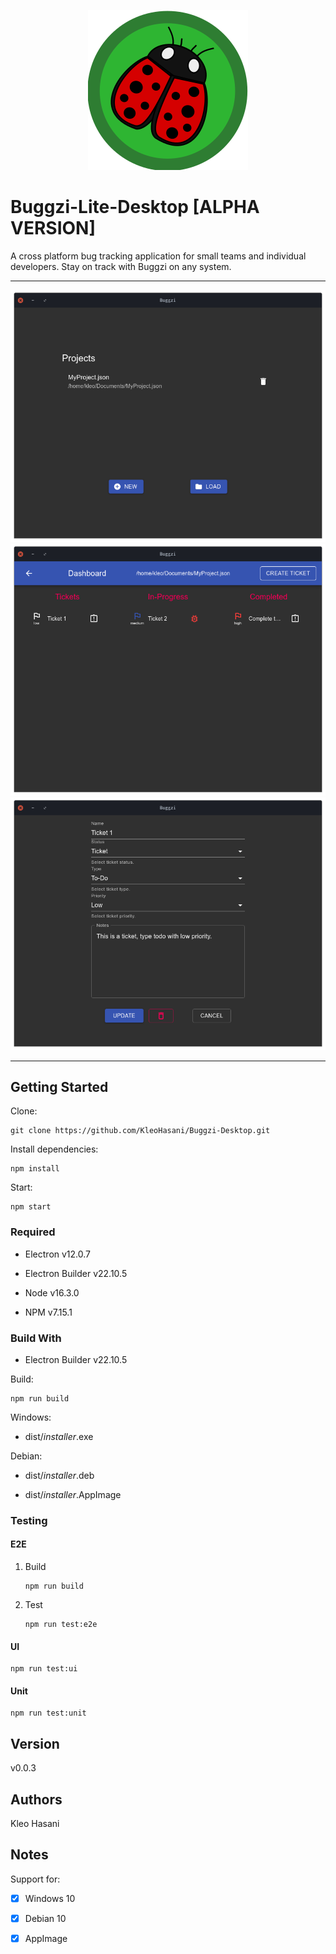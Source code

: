 <p align="center">
	<img src="./docs/screenshots/logo.png">
</p>

# Buggzi-Lite-Desktop [ALPHA VERSION]

A cross platform bug tracking application for small teams and individual developers. Stay on track with Buggzi on any system.

---

<p align="center">
	<img src="./docs/screenshots/Screenshot1.png">
	<img src="./docs/screenshots/Screenshot2.png">
	<img src="./docs/screenshots/Screenshot3.png">
</p>

---

## Getting Started

Clone:

```git
git clone https://github.com/KleoHasani/Buggzi-Desktop.git
```

Install dependencies:

```npm
npm install
```

Start:

```npm
npm start
```

### Required

- Electron v12.0.7

- Electron Builder v22.10.5

- Node v16.3.0

- NPM v7.15.1

### Build With

- Electron Builder v22.10.5

Build:

```npm
npm run build
```

Windows:

- dist/_installer_.exe

Debian:

- dist/_installer_.deb

- dist/_installer_.AppImage

### Testing

#### E2E

1.  Build

    ```npm
    npm run build
    ```

2.  Test

    ```npm
    npm run test:e2e
    ```

#### UI

```npm
npm run test:ui
```

#### Unit

```npm
npm run test:unit
```

## Version

v0.0.3

## Authors

Kleo Hasani

## Notes

Support for:

- [x] Windows 10

- [x] Debian 10

- [x] AppImage
